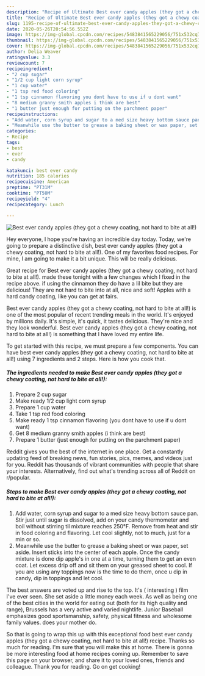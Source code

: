 ```yaml
---
description: "Recipe of Ultimate Best ever candy apples (they got a chewy coating, not hard to bite at all!)"
title: "Recipe of Ultimate Best ever candy apples (they got a chewy coating, not hard to bite at all!)"
slug: 1195-recipe-of-ultimate-best-ever-candy-apples-they-got-a-chewy-coating-not-hard-to-bite-at-all
date: 2020-05-26T20:54:56.552Z
image: https://img-global.cpcdn.com/recipes/5483841565229056/751x532cq70/best-ever-candy-apples-they-got-a-chewy-coating-not-hard-to-bite-at-all-recipe-main-photo.jpg
thumbnail: https://img-global.cpcdn.com/recipes/5483841565229056/751x532cq70/best-ever-candy-apples-they-got-a-chewy-coating-not-hard-to-bite-at-all-recipe-main-photo.jpg
cover: https://img-global.cpcdn.com/recipes/5483841565229056/751x532cq70/best-ever-candy-apples-they-got-a-chewy-coating-not-hard-to-bite-at-all-recipe-main-photo.jpg
author: Delia Weaver
ratingvalue: 3.3
reviewcount: 7
recipeingredient:
- "2 cup sugar"
- "1/2 cup light corn syrup"
- "1 cup water"
- "1 tsp red food coloring"
- "1 tsp cinnamon flavoring you dont have to use if u dont want"
- "8 medium granny smith apples i think are best"
- "1 butter just enough for putting on the parchment paper"
recipeinstructions:
- "Add water, corn syrup and sugar to a med size heavy bottom sauce pan. Stir just until sugar is dissolved, add on your candy thermometer and boil without stirring til mixture reaches 250°F. Remove from heat and stir in food coloring and flavoring. Let cool slightly, not to much, just for a min or so."
- "Meanwhile use the butter to grease a baking sheet or wax paper, set aside. Insert sticks into the center of each apple. Once the candy mixture is done dip apple&#39;s in one at a time, turning them to get an even coat. Let excess drip off and sit them on your greased sheet to cool. If you are using any toppings now is the time to do them, once u dip in candy, dip in toppings and let cool."
categories:
- Recipe
tags:
- best
- ever
- candy

katakunci: best ever candy 
nutrition: 185 calories
recipecuisine: American
preptime: "PT31M"
cooktime: "PT50M"
recipeyield: "4"
recipecategory: Lunch

---
```



![Best ever candy apples (they got a chewy coating, not hard to bite at all!)](https://img-global.cpcdn.com/recipes/5483841565229056/751x532cq70/best-ever-candy-apples-they-got-a-chewy-coating-not-hard-to-bite-at-all-recipe-main-photo.jpg)

Hey everyone, I hope you're having an incredible day today. Today, we're going to prepare a distinctive dish, best ever candy apples (they got a chewy coating, not hard to bite at all!). One of my favorites food recipes. For mine, I am going to make it a bit unique. This will be really delicious.

Great recipe for Best ever candy apples (they got a chewy coating, not hard to bite at all!). made these tonight with a few changes which I fixed in the recipe above. if using the cinnamon they do have a lil bite but they are delicious! They are not hard to bite into at all, nice and soft! Apples with a hard candy coating, like you can get at fairs.

Best ever candy apples (they got a chewy coating, not hard to bite at all!) is one of the most popular of recent trending meals in the world. It's enjoyed by millions daily. It's simple, it's quick, it tastes delicious. They're nice and they look wonderful. Best ever candy apples (they got a chewy coating, not hard to bite at all!) is something that I have loved my entire life.


To get started with this recipe, we must prepare a few components. You can have best ever candy apples (they got a chewy coating, not hard to bite at all!) using 7 ingredients and 2 steps. Here is how you cook that.

<!--inarticleads1-->

##### The ingredients needed to make Best ever candy apples (they got a chewy coating, not hard to bite at all!):

1. Prepare 2 cup sugar
1. Make ready 1/2 cup light corn syrup
1. Prepare 1 cup water
1. Take 1 tsp red food coloring
1. Make ready 1 tsp cinnamon flavoring (you dont have to use if u dont want)
1. Get 8 medium granny smith apples (i think are best)
1. Prepare 1 butter (just enough for putting on the parchment paper)


Reddit gives you the best of the internet in one place. Get a constantly updating feed of breaking news, fun stories, pics, memes, and videos just for you. Reddit has thousands of vibrant communities with people that share your interests. Alternatively, find out what&#39;s trending across all of Reddit on r/popular. 

<!--inarticleads2-->

##### Steps to make Best ever candy apples (they got a chewy coating, not hard to bite at all!):

1. Add water, corn syrup and sugar to a med size heavy bottom sauce pan. Stir just until sugar is dissolved, add on your candy thermometer and boil without stirring til mixture reaches 250°F. Remove from heat and stir in food coloring and flavoring. Let cool slightly, not to much, just for a min or so.
1. Meanwhile use the butter to grease a baking sheet or wax paper, set aside. Insert sticks into the center of each apple. Once the candy mixture is done dip apple&#39;s in one at a time, turning them to get an even coat. Let excess drip off and sit them on your greased sheet to cool. If you are using any toppings now is the time to do them, once u dip in candy, dip in toppings and let cool.


The best answers are voted up and rise to the top. It&#39;s ( interesting ) film I&#39;ve ever seen. She set aside a little money each week. As well as being one of the best cities in the world for eating out (both for its high quality and range), Brussels has a very active and varied nightlife. Junior Baseball emphasizes good sportsmanship, safety, physical fitness and wholesome family values. does your mother do. 

So that is going to wrap this up with this exceptional food best ever candy apples (they got a chewy coating, not hard to bite at all!) recipe. Thanks so much for reading. I'm sure that you will make this at home. There is gonna be more interesting food at home recipes coming up. Remember to save this page on your browser, and share it to your loved ones, friends and colleague. Thank you for reading. Go on get cooking!

